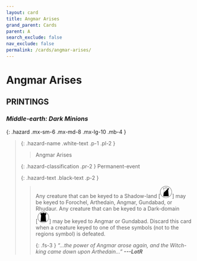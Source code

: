 ```yaml
---
layout: card
title: Angmar Arises
grand_parent: Cards
parent: A
search_exclude: false
nav_exclude: false
permalink: /cards/angmar-arises/
---
```


# Angmar Arises


## PRINTINGS


### _Middle-earth: Dark Minions_

{: .hazard .mx-sm-6 .mx-md-8 .mx-lg-10 .mb-4 }
> {: .hazard-name .white-text .p-1 .pl-2 }
> > <div class="hazard-mp"></div>
> > <div class="card-name">Angmar Arises</div>
>
> {: .hazard-classification .pr-2 }
> Permanent-event
>
> {: .hazard-text .black-text .p-2 }
> > Any creature that can be keyed to a Shadow-land <nobr>[<img src="/assets/images/shadow-land.svg">]</nobr> may be keyed to Forochel, Arthedain, Angmar, Gundabad, or Rhudaur. Any creature that can be keyed to a Dark-domain <nobr>[<img src="/assets/images/dark-domain.svg">]</nobr> may be keyed to Angmar or Gundabad. Discard this card when a creature keyed to one of these symbols (not to the regions symbol) is defeated. 
> > 
> > {: .fs-3 } 
> > _“...the power of Angmar arose again, and the Witch-king came down upon Arthedain...”_ ***---&#65279;LotR*** 
>
